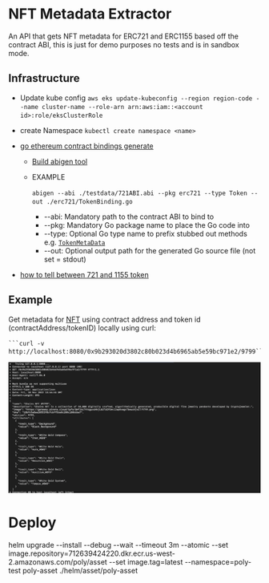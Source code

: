 # NFT Metadata Extractor

An API that gets NFT metadata for ERC721 and ERC1155 based off the contract ABI, this is just for demo purposes no tests and is in sandbox mode. 

Infrastructure
-

* Update kube
  config ```aws eks update-kubeconfig --region region-code --name cluster-name --role-arn arn:aws:iam::<account id>:role/eksClusterRole```
* create Namespace ```kubectl create namespace <name>```
* [go ethereum contract bindings generate](https://geth.ethereum.org/docs/dapp/native-bindings#generating-the-bindings)

    * [Build abigen tool](https://www.metachris.com/2021/05/creating-go-bindings-for-ethereum-smart-contracts/#the-abigen-tool)
    * EXAMPLE

      ```abigen --abi ./testdata/721ABI.abi --pkg erc721 --type Token --out ./erc721/TokenBinding.go```
        * --abi: Mandatory path to the contract ABI to bind to
        * --pkg: Mandatory Go package name to place the Go code into
        * --type: Optional Go type name to prefix stubbed out methods e.g. [```TokenMetaData```](erc721/TokenBinding.go#L46)
        * --out: Optional output path for the generated Go source file (not set = stdout)
* [how to tell between 721 and 1155 token](https://ethereum.stackexchange.com/questions/118854/how-would-i-go-about-finding-out-whether-an-address-owns-a-specific-nft-or-not)

Example
-

Get metadata for [NFT](https://opensea.io/assets/ethereum/0x9b293020d3802c80b023d4b6965ab5e59bc971e2/9799) using contract address and token id (contractAddress/tokenID) locally using curl:
    
    ```curl -v http://localhost:8080/0x9b293020d3802c80b023d4b6965ab5e59bc971e2/9799```

![](./images/metadata_output.png)



# Deploy

helm upgrade --install --debug --wait --timeout 3m --atomic --set
image.repository=712639424220.dkr.ecr.us-west-2.amazonaws.com/poly/asset --set image.tag=latest --namespace=poly-test
poly-asset ./helm/asset/poly-asset

